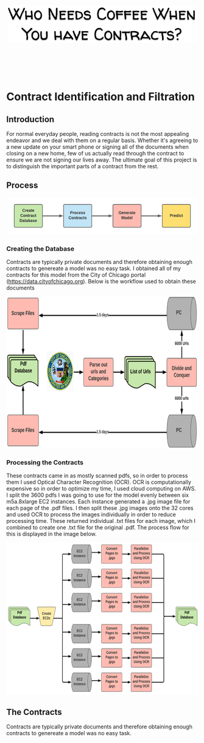 <p align="center">
<img src="images/coffee_and_contracts.png"  height="100" width="500" />
</p>


</br>
</br>
</br>
</br>


# Contract Identification and Filtration

## Introduction

For normal everyday people, reading contracts is not the most appealing endeavor and we deal with them on a regular basis.  Whether it's agreeing to a new update on your smart phone or signing all of the documents when closing on a new home, few of us actually read through the contract to ensure we are not signing our lives away.  The ultimate goal of this project is to distinguish the important parts of a contract from the rest.

## Process

<p align="center">
<img src="images/work_flow.png"  height="100" width="500" />
</p>

### Creating the Database

Contracts are typically private documents and therefore obtaining enough contracts to genereate a model was no easy task.  I obtained all of my contracts for this model from the City of Chicago portal (https://data.cityofchicago.org).  Below is the workflow used to obtain these documents

<p align="center">
<img src="images/scrape_workflow.png"  height="400" width="700" />
</p>


### Processing the Contracts

These contracts came in as mostly scanned pdfs, so in order to process them I used Optical Character Recognition (OCR).  OCR is computationally expensive so in order to optimize my time, I used cloud computing on AWS.  I split the 3600 pdfs I was going to use for the model evenly between six m5a.8xlarge EC2 instances.  Each instance generated a .jpg image file for each page of the .pdf files. I then split these .jpg images onto the 32 cores and used OCR to process the images individually in order to reduce processing time.  These returned individual .txt files for each image, which I combined to create one .txt file for the original .pdf.  The process flow for this is displayed in the image below.

<p align="center">
<img src="images/pdf_process_workflow.png"  height="400" width="700" />
</p>

## The Contracts

Contracts are typically private documents and therefore obtaining enough contracts to genereate a model was no easy task.  